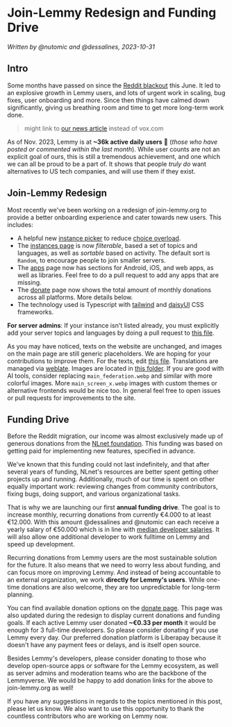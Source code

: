 # Join-Lemmy Redesign and Funding Drive

_Written by @nutomic and @dessalines, 2023-10-31_

## Intro

Some months have passed on since the [Reddit blackout](https://www.vox.com/technology/2023/6/14/23760738/reddit-blackout-explained-subreddit-apollo-third-party-apps) this June. It led to an explosive growth in Lemmy users, and lots of urgent work in scaling, bug fixes, user onboarding and more. Since then things have calmed down significantly, giving us breathing room and time to get more long-term work done.

> might link to [our news article](https://join-lemmy.org/news/2023-06-17_-_Update_from_Lemmy_after_the_Reddit_blackout) instead of vox.com

As of Nov. 2023, Lemmy is at **~36k active daily users** 🥳 (*those who have posted or commented within the last month*). While user counts are not an explicit goal of ours, this is still a tremendous achievement, and one which we can all be proud to be a part of. It shows that people *truly do* want alternatives to US tech companies, and will use them if they exist.

## Join-Lemmy Redesign

Most recently we've been working on a redesign of join-lemmy.org to provide a better onboarding experience and cater towards new users. This includes:

- A helpful new [instance picker](http://join-lemmy.org/?showJoinModal=true) to reduce [choice overload](https://thedecisionlab.com/reference-guide/psychology/choice-overload).
- The [instances page](http://join-lemmy.org/instances) is now *filterable*, based a set of topics and languages, as well as *sortable* based on activity. The default sort is `Random`, to encourage people to join smaller servers.
- The [apps](http://join-lemmy.org/apps) page now has sections for Android, iOS, and web apps, as well as libraries. Feel free to do a pull request to add any apps that are missing.
- The [donate](http://join-lemmy.org/apps) page now shows the total amount of monthly donations across all platforms. More details below.
- The technology used is Typescript with [tailwind](https://tailwindcss.com/) and [daisyUI](https://daisyui.com/) CSS frameworks.

**For server admins**: If your instance isn't listed already, you must explicitly add your server topics and languages by doing a pull request to [this file](https://github.com/LemmyNet/joinlemmy-site/blob/4bd4d7a0c450addb8696db22813796b7cf1de3c2/src/shared/components/instances-definitions.ts).

As you may have noticed, texts on the website are unchanged, and images on the main page are still generic placeholders. We are hoping for your contributions to improve them. For the texts, edit [this file](https://github.com/LemmyNet/joinlemmy-translations/blob/1bc69869fda7ee144ddfbc4d9fb29af3a0d4619e/translations/en.json). Translations are managed via [weblate](https://weblate.join-lemmy.org/projects/lemmy/joinlemmy/). Images are located in [this folder](https://github.com/LemmyNet/joinlemmy-site/tree/main/src/assets/images). If you are good with AI tools, consider replacing `main_federation.webp` and similar with more colorful images. More `main_screen_x.webp` images with custom themes or alternative frontends would be nice too. In general feel free to open issues or pull requests for improvements to the site.

## Funding Drive

Before the Reddit migration, our income was almost exclusively made up of generous donations from the [NLnet foundation](https://nlnet.nl/). This funding was based on getting paid for implementing new features, specified in advance.

We've known that this funding could not last indefinitely, and that after several years of funding, NLnet's resources are better spent getting other projects up and running. Additionally, much of our time is spent on other equally important work: reviewing changes from community contributors, fixing bugs, doing support, and various organizational tasks.

That is why we are launching our first **annual funding drive**. The goal is to increase monthly, recurring donations from currently €4.000 to at least €12.000. With this amount @dessalines and @nutomic can each receive a yearly salary of €50.000 which is in line with [median developer salaries](https://www.developersalary.com/). It will also allow one additional developer to work fulltime on Lemmy and speed up development.

Recurring donations from Lemmy users are the most sustainable solution for the future. It also means that we need to worry less about funding, and can focus more on improving Lemmy. And instead of being accountable to an external organization, we work **directly for Lemmy's users**. While one-time donations are also welcome, they are too unpredictable for long-term planning.

You can find available donation options on the [donate page](http://join-lemmy.org/donate). This page was also updated during the redesign to display current donations and funding goals. If each active Lemmy user donated **~€0.33 per month** it would be enough for 3 full-time developers. So please consider donating if you use Lemmy every day. Our preferred donation platform is Liberapay because it doesn't have any payment fees or delays, and is itself open source.

Besides Lemmy's developers, please consider donating to those who develop open-source apps or software for the Lemmy ecosystem, as well as server admins and moderation teams who are the backbone of the Lemmyverse. We would be happy to add donation links for the above to join-lemmy.org as well!

If you have any suggestions in regards to the topics mentioned in this post, please let us know. We also want to use this opportunity to thank the countless contributors who are working on Lemmy now.
